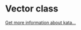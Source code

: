 Vector class
=
[Get more information about kata...](https://www.codewars.com//kata//kata/526dad7f8c0eb5c4640000a4)
